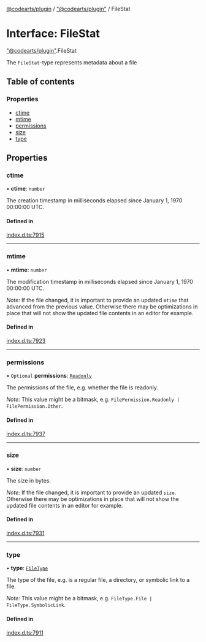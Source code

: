 [@codearts/plugin](../README.md) / ["@codearts/plugin"](../modules/_codearts_plugin_.md) / FileStat

# Interface: FileStat

["@codearts/plugin"](../modules/_codearts_plugin_.md).FileStat

The `FileStat`-type represents metadata about a file

## Table of contents

### Properties

- [ctime](codearts_plugin_.FileStat.md#ctime)
- [mtime](codearts_plugin_.FileStat.md#mtime)
- [permissions](codearts_plugin_.FileStat.md#permissions)
- [size](codearts_plugin_.FileStat.md#size)
- [type](codearts_plugin_.FileStat.md#type)

## Properties

### ctime

• **ctime**: `number`

The creation timestamp in milliseconds elapsed since January 1, 1970 00:00:00 UTC.

#### Defined in

[index.d.ts:7915](https://github.com/xyz-fish/cloudide-plugin-api/blob/9927cd6/index.d.ts#L7915)

___

### mtime

• **mtime**: `number`

The modification timestamp in milliseconds elapsed since January 1, 1970 00:00:00 UTC.

*Note:* If the file changed, it is important to provide an updated `mtime` that advanced
from the previous value. Otherwise there may be optimizations in place that will not show
the updated file contents in an editor for example.

#### Defined in

[index.d.ts:7923](https://github.com/xyz-fish/cloudide-plugin-api/blob/9927cd6/index.d.ts#L7923)

___

### permissions

• `Optional` **permissions**: [`Readonly`](../enums/codearts_plugin_.FilePermission.md#readonly)

The permissions of the file, e.g. whether the file is readonly.

*Note:* This value might be a bitmask, e.g. `FilePermission.Readonly | FilePermission.Other`.

#### Defined in

[index.d.ts:7937](https://github.com/xyz-fish/cloudide-plugin-api/blob/9927cd6/index.d.ts#L7937)

___

### size

• **size**: `number`

The size in bytes.

*Note:* If the file changed, it is important to provide an updated `size`. Otherwise there
may be optimizations in place that will not show the updated file contents in an editor for
example.

#### Defined in

[index.d.ts:7931](https://github.com/xyz-fish/cloudide-plugin-api/blob/9927cd6/index.d.ts#L7931)

___

### type

• **type**: [`FileType`](../enums/codearts_plugin_.FileType.md)

The type of the file, e.g. is a regular file, a directory, or symbolic link
to a file.

*Note:* This value might be a bitmask, e.g. `FileType.File | FileType.SymbolicLink`.

#### Defined in

[index.d.ts:7911](https://github.com/xyz-fish/cloudide-plugin-api/blob/9927cd6/index.d.ts#L7911)

